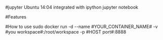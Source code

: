 #jupyter
Ubuntu 14:04 integrated with ipython jupyter notebook

#Features


#How to use
sudo docker run -d --name #YOUR_CONTAINER_NAME# -v #you workspace#:/root/workspace -p #HOST port#:8888
